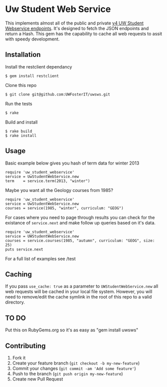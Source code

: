 # Uw Student Web Service

This implements almost all of the public and private [v4 UW Student Webservice
endpoints](https://wiki.cac.washington.edu/display/SWS/Student+Web+Service+Client+Home+Page).  It's designed to fetch the JSON endpoints and return a Hash.  This gem has the capability to cache all web requests to assit with speedy development.


## Installation

Install the restclient dependancy

    $ gem install restclient

Clone this repo

    $ git clone git@github.com:UWFosterIT/uwsws.git

Run the tests

    $ rake

Build and install

    $ rake build
    $ rake install

## Usage

Basic example below gives you hash of term data for winter 2013

    require 'uw_student_webservice'
    service = UwStudentWebService.new
    term    = service.term(2013, "winter")

Maybe you want all the Geology courses from 1985?

    require 'uw_student_webservice'
    service = UwStudentWebService.new
    courses = service(1985, "winter", curriculum: "GEOG")

For cases where you need to page through results you can check for the existance
of ``service.next`` and make follow up queries based on it's data.

    require 'uw_student_webservice'
    service = UWStudentWebService.new
    courses = service.courses(1985, "autumn", curriculum: "GEOG", size: 25)
    puts service.next

For a full list of examples see /test

## Caching

If you pass ``use_cache: true`` as a parameter to ``UWStudentWebService.new`` all web requests will be cached in your local file system. However, you will need to remove/edit the cache symlink in the root of this repo to a valid directory.

## TO DO
Put this on RubyGems.org so it's as easy as "gem install uwsws"

## Contributing

1. Fork it
2. Create your feature branch (`git checkout -b my-new-feature`)
3. Commit your changes (`git commit -am 'Add some feature'`)
4. Push to the branch (`git push origin my-new-feature`)
5. Create new Pull Request
